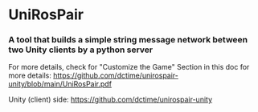 # UniRosPair
### A tool that builds a simple string message network between two Unity clients by a python server
For more details, check for "Customize the Game" Section in this doc for more details: 
https://github.com/dctime/unirospair-unity/blob/main/UniRosPair.pdf

Unity (client) side: 
https://github.com/dctime/unirospair-unity

